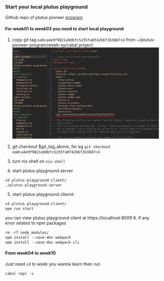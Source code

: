 ### Start your local plutus playground
Github repo of plutus pioneer [program](https://github.com/input-output-hk/plutus-pioneer-program)

#### For week01 to week03 you need to start local playground

1. copy git tag `ea0ca4e9f9821a9dbfc5255fa0f42b6f2b3887c4` from ~/plutus-pioneer-program/week-xy/cabal.project
![](./diagrams/plutus-pioneer-program-git-tag.png)

2. git checkout $git_tag_above, for eg
`git checkout ea0ca4e9f9821a9dbfc5255fa0f42b6f2b3887c4`
3. turn nix shell on `nix-shell`
4. start plutus playground server
```
cd plutus-playground-client/
./plutus-playground-server
```
5. start plutus playground cliennt
```
cd plutus-playground-client/
npm run start
```
you can view plutus playground client at https://localhost:8009
6. if any error related to npm packages
```
rm -rf node_modules/
npm install --save-dev webpack
npm install --save-dev webpack-cli
```

#### From  week04 to week10

Just need `cd` to week you wanna learn
then run
```
cabal repl -v
```
